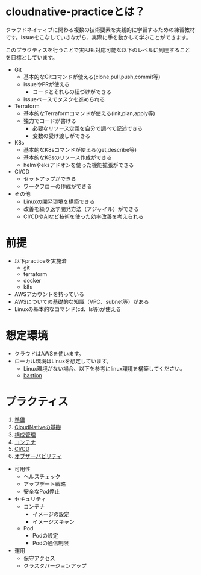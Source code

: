 # cloudnative-practiceとは？

クラウドネイティブに関わる複数の技術要素を実践的に学習するための練習教材です。issueをこなしていきながら、実際に手を動かして学ぶことができます。

このプラクティスを行うことで実PJも対応可能な以下のレベルに到達することを目標としています。

- Git
  - 基本的なGitコマンドが使える(clone,pull,push,commit等)
  - issueやPRが使える
    - コードとそれらの紐づけができる
  - issueベースでタスクを進められる
- Terraform
  - 基本的なTerraformコマンドが使える(init,plan,apply等)
  - 独力でコードが書ける
    - 必要なリソース定義を自分で調べて記述できる
    - 変数の受け渡しができる
- K8s
  - 基本的なK8sコマンドが使える(get,describe等)
  - 基本的なK8sのリソース作成ができる
  - helmやeksアドオンを使った機能拡張ができる
- CI/CD
  - セットアップができる
  - ワークフローの作成ができる
- その他
  - Linuxの開発環境を構築できる
  - 改善を繰り返す開発方法（アジャイル）ができる
  - CI/CDやAIなど技術を使った効率改善を考えられる

# 前提

- 以下practiceを実施済
  - git
  - terraform
  - docker
  - k8s
- AWSアカウントを持っている
- AWSについての基礎的な知識（VPC、subnet等）がある
- Linuxの基本的なコマンド(cd、ls等)が使える

# 想定環境

- クラウドはAWSを使います。
- ローカル環境はLinuxを想定しています。
  - Linux環境がない場合、以下を参考にlinux環境を構築してください。
  - [bastion](https://registry.terraform.io/modules/cnc4e/bastion/aws/latest)

# プラクティス

1. [準備](docs/setup.md)
1. [CloudNativeの基礎](docs/cloudnative.md)
1. [構成管理](docs/configuration.md)
1. [コンテナ](docs/container.md)
1. [CI/CD](docs/cicd.md)
1. [オブザーバビリティ](docs/observability.md)

- 可用性
  - ヘルスチェック
  - アップデート戦略
  - 安全なPod停止
- セキュリティ
  - コンテナ
    - イメージの設定
    - イメージスキャン
  - Pod
    - Podの設定
    - Podの通信制限
- 運用
  - 保守アクセス
  - クラスタバージョンアップ
